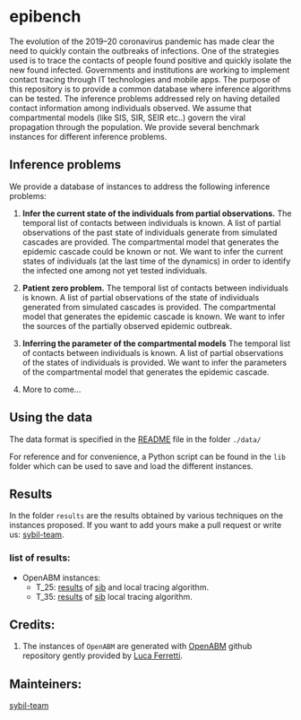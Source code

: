 # epibench
The evolution of the 2019–20 coronavirus pandemic has made clear the need to quickly contain the outbreaks of infections. One of the strategies used is to trace the contacts of people found positive and quickly isolate the new found infected. Governments and institutions are working to implement contact tracing through IT technologies and mobile apps. The purpose of this repository is to provide a common database where inference algorithms can be tested. The inference problems addressed rely on having detailed contact information among individuals observed. We assume that compartmental models (like SIS, SIR, SEIR etc..) govern the viral propagation through the population. We provide several benchmark instances for different inference problems.

## Inference problems

We provide a database of instances to address the following inference problems:

1. **Infer the current state of the individuals from partial observations.** The temporal list of contacts between individuals is known. A list of partial observations of the past state of individuals generate from simulated cascades are provided. The compartmental model that generates the epidemic cascade could be known or not. We want to infer the current states of individuals (at the last time of the dynamics) in order to identify the infected one among not yet tested individuals.

1. **Patient zero problem.** The temporal list of contacts between individuals is known. A list of partial observations of the state of individuals generated from simulated cascades is provided.  The compartmental model that generates the epidemic cascade is known. We want to infer the sources of the partially observed epidemic outbreak.

1. **Inferring the parameter of the compartmental models** The temporal list of contacts between individuals is known. A list of partial observations of the states of individuals is provided. We want to infer the parameters of the compartmental model that generates the epidemic cascade.

1. More to come...

## Using the data

The data format is specified in the [README](./data/README.md) file in the folder ```./data/```

For reference and for convenience, a Python script can be found in the `lib` folder which can be used to save and load the different instances.

## Results
In the folder ```results``` are the results obtained by various techniques on the instances proposed. If you want to add yours  make a pull request or write us: [sybil-team](mailto:sibylteam@gmail.com?subject=[GitHub]%20Source%20epibench).

### list of results:
* OpenABM instances: 
    * T_25: [results](results/OpenABM/T_25/results.ipynb) of [sib](https://github.com/sibyl-team/sib) and local tracing algorithm.
    * T_35: [results](results/OpenABM/T_35/results.ipynb) of [sib](results/OpenABM/T_35/results.ipynb) local tracing algorithm.


## Credits:

1. The instances of ```OpenABM``` are generated with [OpenABM]() github repository gently provided by [Luca Ferretti](https://www.bdi.ox.ac.uk/Team/luca-ferretti).


## Mainteiners:
[sybil-team](https://github.com/sibyl-team)
